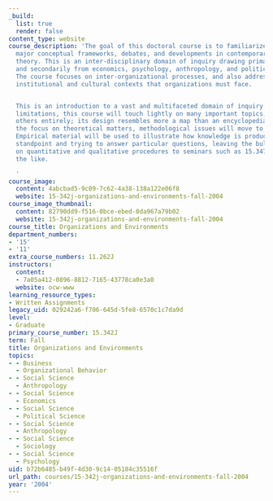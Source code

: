 ```yaml
---
_build:
  list: true
  render: false
content_type: website
course_description: 'The goal of this doctoral course is to familiarize students with
  major conceptual frameworks, debates, and developments in contemporary organization
  theory. This is an inter-disciplinary domain of inquiry drawing primarily from sociology,
  and secondarily from economics, psychology, anthropology, and political science.
  The course focuses on inter-organizational processes, and also addresses the economic,
  institutional and cultural contexts that organizations must face.


  This is an introduction to a vast and multifaceted domain of inquiry. Due to time
  limitations, this course will touch lightly on many important topics, and neglect
  others entirely; its design resembles more a map than an encyclopedia. Also, given
  the focus on theoretical matters, methodological issues will move to the background.
  Empirical material will be used to illustrate how knowledge is produced from a particular
  standpoint and trying to answer particular questions, leaving the bulk of the discussion
  on quantitative and qualitative procedures to seminars such as 15.347, 15.348, and
  the like.

  '
course_image:
  content: 4abcbad5-9c09-7c62-4a38-138a122e06f8
  website: 15-342j-organizations-and-environments-fall-2004
course_image_thumbnail:
  content: 82790dd9-f516-0bce-ebed-0da967a79b02
  website: 15-342j-organizations-and-environments-fall-2004
course_title: Organizations and Environments
department_numbers:
- '15'
- '11'
extra_course_numbers: 11.262J
instructors:
  content:
  - 7a05a412-0896-8812-7165-43778ca0e3a0
  website: ocw-www
learning_resource_types:
- Written Assignments
legacy_uid: 029242a6-f706-645d-5fe8-6570c1c7da9d
level:
- Graduate
primary_course_number: 15.342J
term: Fall
title: Organizations and Environments
topics:
- - Business
  - Organizational Behavior
- - Social Science
  - Anthropology
- - Social Science
  - Economics
- - Social Science
  - Political Science
- - Social Science
  - Anthropology
- - Social Science
  - Sociology
- - Social Science
  - Psychology
uid: b72b6485-b49f-4d30-9c14-05184c35516f
url_path: courses/15-342j-organizations-and-environments-fall-2004
year: '2004'
---
```

